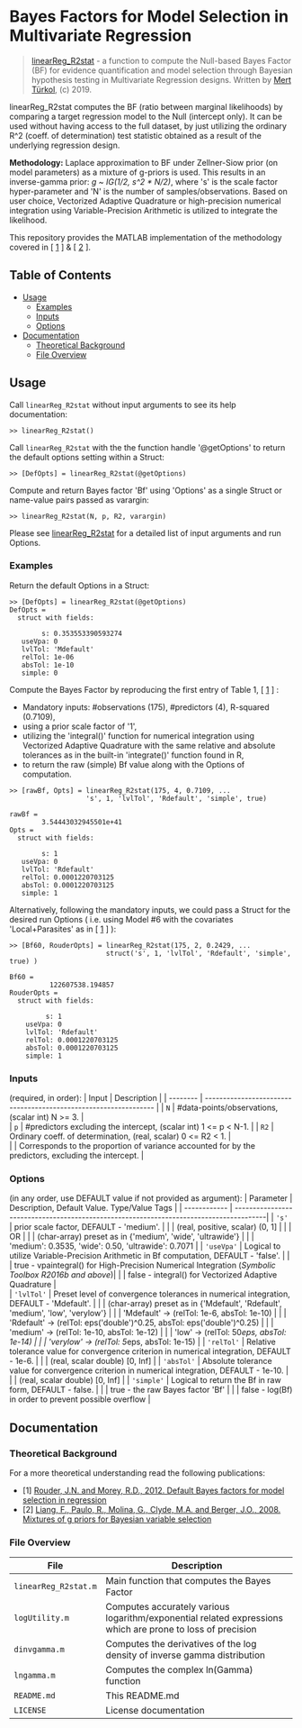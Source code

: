 # Bayes Factors for Model Selection in Multivariate Regression

> [linearReg_R2stat](/linearReg_R2stat.m) - a function to compute the Null-based 
> Bayes Factor (BF) for evidence quantification and model selection through 
> Bayesian hypothesis testing in Multivariate Regression designs. 
> Written by [Mert Türkol](mailto:mturkol_at_gmail_dot_com), (c) 2019.

linearReg_R2stat computes the BF (ratio between marginal likelihoods) by 
comparing a target regression model to the Null (intercept only). It can be used 
without having access to the full dataset, by just utilizing the ordinary R^2 
(coeff. of determination) test statistic obtained as a result of the underlying 
regression design.

**Methodology:** Laplace approximation to BF under Zellner-Siow prior 
(on model parameters) as a mixture of g-priors is used. This results in an 
inverse-gamma prior: *g ~ IG(1/2, s^2 \* N/2)*, where 's' is the scale factor 
hyper-parameter and 'N' is the number of samples/observations. Based on user choice, 
Vectorized Adaptive Quadrature or high-precision numerical integration using 
Variable-Precision Arithmetic is utilized to integrate the likelihood.

This repository provides the MATLAB implementation of the methodology covered in
\[ [1](http://dx.doi.org/10.1080/00273171.2012.734737) \] & 
\[ [2](https://www.tandfonline.com/doi/abs/10.1198/016214507000001337) \].

## Table of Contents

<!-- vim-markdown-toc GFM -->

* [Usage](#usage)
    * [Examples](#examples)
    * [Inputs](#inputs) 
    * [Options](#options)    
* [Documentation](#documentation)
    * [Theoretical Background](#theoretical-background)
    * [File Overview](#file-overview)

<!-- vim-markdown-toc -->

## Usage

Call `linearReg_R2stat` without input arguments to see its help documentation: 

```
>> linearReg_R2stat()
```

Call `linearReg_R2stat` with the the function handle '@getOptions' to return 
the default options setting within a Struct:

```
>> [DefOpts] = linearReg_R2stat(@getOptions)
```

Compute and return Bayes factor 'Bf' using 'Options' as a single Struct or 
name-value pairs passed as varargin: 

```
>> linearReg_R2stat(N, p, R2, varargin) 
```

Please see [linearReg_R2stat](/linearReg_R2stat.m) for a detailed list of input 
arguments and run Options. 

### Examples

Return the default Options in a Struct:

```
>> [DefOpts] = linearReg_R2stat(@getOptions) 
DefOpts = 
  struct with fields:

        s: 0.353553390593274
   useVpa: 0
   lvlTol: 'Mdefault'
   relTol: 1e-06
   absTol: 1e-10
   simple: 0 
```

Compute the Bayes Factor by reproducing the first entry of Table 1, \[ [1](http://dx.doi.org/10.1080/00273171.2012.734737) \] : 
- Mandatory inputs: #observations (175), #predictors (4), R-squared (0.7109), 
- using a prior scale factor of '1',
- utilizing the 'integral()' function for numerical integration using Vectorized Adaptive Quadrature with 
the same relative and absolute tolerances as in the built-in 'integrate()' function found in R,  
- to return the raw (simple) Bf value along with the Options of computation.

```
>> [rawBf, Opts] = linearReg_R2stat(175, 4, 0.7109, ...
                   's', 1, 'lvlTol', 'Rdefault', 'simple', true)
                   
rawBf =
        3.54443032945501e+41
Opts = 
  struct with fields:

        s: 1
   useVpa: 0
   lvlTol: 'Rdefault'
   relTol: 0.0001220703125
   absTol: 0.0001220703125
   simple: 1 
```

Alternatively, following the mandatory inputs, we could pass a Struct for the 
desired run Options ( i.e. using Model #6 with the covariates 'Local+Parasites' as in 
\[ [1](http://dx.doi.org/10.1080/00273171.2012.734737) \] ): 
```
>> [Bf60, RouderOpts] = linearReg_R2stat(175, 2, 0.2429, ...
                        struct('s', 1, 'lvlTol', 'Rdefault', 'simple', true) )
                   
Bf60 =
          122607538.194857
RouderOpts = 
  struct with fields:

         s: 1
    useVpa: 0
    lvlTol: 'Rdefault'
    relTol: 0.0001220703125
    absTol: 0.0001220703125
    simple: 1 
```

### Inputs
  (required, in order): 
  | Input    | Description                                                      |
  | -------- | ---------------------------------------------------------------- | 
  | `N`      | #data-points/observations, (scalar int) N >= 3.                  |                
  | `p`      | #predictors excluding the intercept, (scalar int) 1 <= p < N-1.  |
  | `R2`     | Ordinary coeff. of determination, (real, scalar) 0 <= R2 < 1.    |    
  |          | Corresponds to the proportion of variance accounted for by the predictors, excluding the intercept. | 

### Options
  (in any order, use DEFAULT value if not provided as argument):
  | Parameter    | Description, Default Value. Type/Value Tags                                            |
  | ------------ | ---------------------------------------------------------------------------------------|
  | `'s'`        | prior scale factor, DEFAULT - 'medium'.                                                |
  |              | (real, positive, scalar) (0, 1]                                                        |
  |              |          OR                                                                            |
  |              | (char-array) preset as in {'medium', 'wide', 'ultrawide'}		                  |
  |              |   'medium': 0.3535, 'wide': 0.50, 'ultrawide': 0.7071		                  |
  | `'useVpa'`   | Logical to utilize Variable-Precision Arithmetic in Bf computation, DEFAULT - 'false'. |
  |              |   true  - vpaintegral() for High-Precision Numerical Integration (*Symbolic Toolbox R2016b and above*)|
  |              |   false - integral() for Vectorized Adaptive Quadrature                                |                
  | `'lvlTol'`   | Preset level of convergence tolerances in numerical integration, DEFAULT - 'Mdefault'. |
  |              | (char-array) preset as in {'Mdefault', 'Rdefault', 'medium', 'low', 'verylow'}         |
  |              |   'Mdefault' -> (relTol: 1e-6, absTol: 1e-10)                                          |
  |              |   'Rdefault' -> (relTol: eps('double')^0.25, absTol: eps('double')^0.25)               |
  |              |   'medium'   -> (relTol: 1e-10, absTol: 1e-12)                                         |
  |              |   'low'      -> (relTol: 50*eps, absTol: 1e-14)                                        |
  |              |   'verylow'  -> (relTol: 5*eps, absTol: 1e-15)                                         |
  | `'relTol'`   | Relative tolerance value for convergence criterion in numerical integration, DEFAULT - 1e-6.                                              |
  |              | (real, scalar double) [0, Inf]                                                         |
  | `'absTol'`   | Absolute tolerance value for convergence criterion in numerical integration, DEFAULT - 1e-10.                                             |
  |              | (real, scalar double) [0, Inf]                                                         |
  | `'simple'`   | Logical to return the Bf in raw form, DEFAULT - false.                                 | 
  |              |   true  -  the raw Bayes factor 'Bf'                                                   |
  |              |   false -  log(Bf) in order to prevent possible overflow                               |

## Documentation

### Theoretical Background

For a more theoretical understanding read the following publications:

  * \[1\] [Rouder, J.N. and Morey, R.D., 2012. Default Bayes factors for model selection in regression](http://dx.doi.org/10.1080/00273171.2012.734737)
  * \[2\] [Liang, F., Paulo, R., Molina, G., Clyde, M.A. and Berger, J.O., 2008. Mixtures of g priors for Bayesian variable selection](https://www.tandfonline.com/doi/abs/10.1198/016214507000001337)

### File Overview

| File                 | Description                                  |
| -------------------- | -------------------------------------------- |
| `linearReg_R2stat.m` | Main function that computes the Bayes Factor |
| `logUtility.m`       | Computes accurately various logarithm/exponential related expressions which are prone to loss of precision |
| `dinvgamma.m`        | Computes the derivatives of the log density of inverse gamma distribution |
| `lngamma.m`          | Computes the complex ln(Gamma) function      |
| `README.md`          | This README.md                               |
| `LICENSE`            | License documentation                        |
